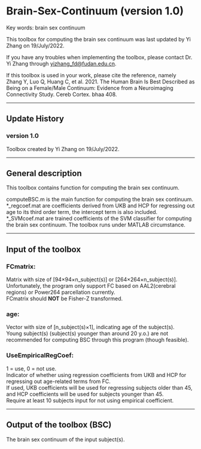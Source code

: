 # Brain-Sex-Continuum (version 1.0)

Key words: brain sex continuum


This toolbox for computing the brain sex continuum was last updated by Yi Zhang on 19/July/2022.

If you have any troubles when implementing the toolbox, please contact Dr. Yi Zhang through yizhang_fd@fudan.edu.cn.

If this toolbox is used in your work, please cite the reference, namely<br>
Zhang Y, Luo Q, Huang C, et al. 2021. The Human Brain Is Best Described as Being on a Female/Male Continuum: Evidence from a Neuroimaging Connectivity Study. Cereb Cortex. bhaa 408.


---

## Update History
### version 1.0
Toolbox created by Yi Zhang on 19/July/2022.

---------------------------------
## General description
This toolbox contains function for computing the brain sex continuum.

computeBSC.m is the main function for computing the brain sex continuum.<br> 
*_regcoef.mat are coefficients derived from UKB and HCP for regressing out age to its third order term, the intercept term is also included.<br>
*_SVMcoef.mat are trained coefficients of the SVM classifier for computing the brain sex continuum.
The toolbox runs under MATLAB circumstance.

---------------------------------

## Input of the toolbox
    
### FCmatrix:
	
Matrix with size of [94×94×n_subject(s)] or [264×264×n_subject(s)].<br>
Unfortunately, the program only support FC based on AAL2(cerebral regions) or Power264 parcellation currently.<br>
FCmatrix should __NOT__ be Fisher-Z transformed. 
        
	
### age:
	
Vector with size of [n_subject(s)×1], indicating age of the subject(s).<br>
Young subject(s) (subject(s) younger than around 20 y.o.) are not recommended for computing BSC through this program (though feasible).


### UseEmpiricalRegCoef:
	
1 = use, 0 = not use.<br>
Indicator of whether using regression coefficients from UKB and HCP for regressing out age-related terms from FC.<br>
If used, UKB coefficients will be used for regressing subjects older than 45, and HCP coefficients will be used for subjects younger than 45.<br>
Require at least 10 subjects input for not using empirical coefficient. 
   
---
    
## Output of the toolbox (BSC)
The brain sex continuum of the input subject(s).

